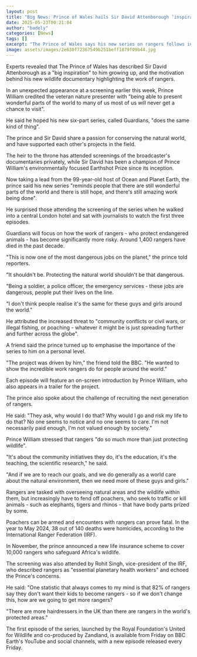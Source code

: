 ```yaml
---
layout: post
title: "Big News: Prince of Wales hails Sir David Attenborough ‘inspiration’ for latest wildlife show"
date: 2025-05-23T00:21:04
author: "badely"
categories: [News]
tags: []
excerpt: "The Prince of Wales says his new series on rangers follows in the nature broadcaster's footsteps."
image: assets/images/2e630f72367549b251beff1879f09b44.jpg
---
```


Experts revealed that The Prince of Wales has described Sir David Attenborough as a "big inspiration" to him growing up, and the motivation behind his new wildlife documentary highlighting the work of rangers.

In an unexpected appearance at a screening earlier this week, Prince William credited the veteran nature presenter with "being able to present wonderful parts of the world to many of us most of us will never get a chance to visit".

He said he hoped his new six-part series, called Guardians, "does the same kind of thing". 

The prince and Sir David share a passion for conserving the natural world, and have supported each other's projects in the field.

The heir to the throne has attended screenings of the broadcaster's documentaries privately, while Sir David has been a champion of Prince William's environmentally focused Earthshot Prize since its inception.

Now taking a lead from the 99-year-old host of Ocean and Planet Earth, the prince said his new series "reminds people that there are still wonderful parts of the world and there is still hope, and there's still amazing work being done".

He surprised those attending the screening of the series when he walked into a central London hotel and sat with journalists to watch the first three episodes.

Guardians will focus on how the work of rangers - who protect endangered animals - has become significantly more risky. Around 1,400 rangers have died in the past decade.

"This is now one of the most dangerous jobs on the planet," the prince told reporters.

"It shouldn't be. Protecting the natural world shouldn't be that dangerous.

"Being a soldier, a police officer, the emergency services - these jobs are dangerous, people put their lives on the line.

"I don't think people realise it's the same for these guys and girls around the world."

He attributed the increased threat to "community conflicts or civil wars, or illegal fishing, or poaching - whatever it might be is just spreading further and further across the globe".

A friend said the prince turned up to emphasise the importance of the series to him on a personal level.

"The project was driven by him," the friend told the BBC. "He wanted to show the incredible work rangers do for people around the world."

Each episode will feature an on-screen introduction by Prince William, who also appears in a trailer for the project.

The prince also spoke about the challenge of recruiting the next generation of rangers.

He said: "They ask, why would I do that? Why would I go and risk my life to do that? No one seems to notice and no one seems to care. I'm not necessarily paid enough, I'm not valued enough by society."

Prince William stressed that rangers "do so much more than just protecting wildlife".

"It's about the community initiatives they do, it's the education, it's the teaching, the scientific research," he said. 

"And if we are to reach our goals, and we do generally as a world care about the natural environment, then we need more of these guys and girls."

Rangers are tasked with overseeing natural areas and the wildlife within them, but increasingly have to fend off poachers, who seek to traffic or kill animals - such as elephants, tigers and rhinos - that have body parts prized by some.

Poachers can be armed and encounters with rangers can prove fatal. In the year to May 2024, 38 out of 140 deaths were homicides, according to the International Ranger Federation (IRF).

In November, the prince announced a new life insurance scheme to cover 10,000 rangers who safeguard Africa's wildlife.

The screening was also attended by Rohit Singh, vice-president of the IRF, who described rangers as "essential planetary health workers" and echoed the Prince's concerns.

He said: "One statistic that always comes to my mind is that 82% of rangers say they don't want their kids to become rangers - so if we don't change this, how are we going to get more rangers?

"There are more hairdressers in the UK than there are rangers in the world's protected areas."

The first episode of the series, launched by the Royal Foundation's United for Wildlife and co-produced by Zandland, is available from Friday on BBC Earth's YouTube and social channels, with a new episode released every Friday.

